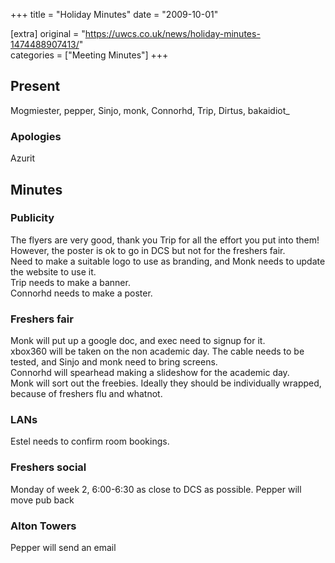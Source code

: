 +++
title = "Holiday Minutes"
date = "2009-10-01"

[extra]
original = "https://uwcs.co.uk/news/holiday-minutes-1474488907413/"    
categories = ["Meeting Minutes"]
+++

## Present

Mogmiester, pepper, Sinjo, monk, Connorhd, Trip, Dirtus, bakaidiot\_

### Apologies

Azurit

## Minutes

### Publicity

The flyers are very good, thank you Trip for all the effort you put into them\! However, the poster is ok to go in DCS but not for the freshers fair.  
Need to make a suitable logo to use as branding, and Monk needs to update the website to use it.  
Trip needs to make a banner.  
Connorhd needs to make a poster.

### Freshers fair

Monk will put up a google doc, and exec need to signup for it.  
xbox360 will be taken on the non academic day. The cable needs to be tested, and Sinjo and monk need to bring screens.  
Connorhd will spearhead making a slideshow for the academic day.  
Monk will sort out the freebies. Ideally they should be individually wrapped, because of freshers flu and whatnot.

### LANs

Estel needs to confirm room bookings.

### Freshers social

Monday of week 2, 6:00-6:30 as close to DCS as possible. Pepper will move pub back

### Alton Towers

Pepper will send an email
